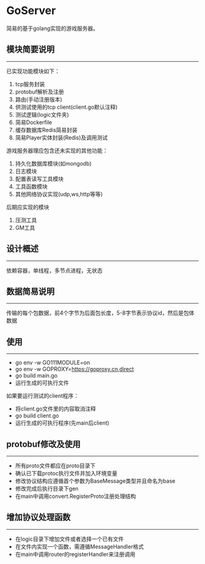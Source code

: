 # GoServer

简易的基于golang实现的游戏服务器。

## 模块简要说明
----

已实现功能模块如下：
1. tcp服务封装
2. protobuf解析及注册
3. 路由(手动注册版本)
4. 供测试使用的tcp client(client.go默认注释)
5. 测试逻辑(logic文件夹)
6. 简易Dockerfile
7. 缓存数据库Redis简易封装
8. 简易Player实体封装(Redis)及调用测试

游戏服务器理应包含还未实现的其他功能：
1. 持久化数据库模块(如mongodb)
2. 日志模块
3. 配置表读写工具模块
4. 工具函数模块
5. 其他网络协议实现(udp,ws,http等等)

后期应实现的模块
1. 压测工具
2. GM工具

## 设计概述
----

依赖容器，单线程，多节点进程，无状态


## 数据简易说明
----

传输的每个包数据，前4个字节为后面包长度，5-8字节表示协议id，然后是包体数据

## 使用
----

* go env -w GO111MODULE=on
* go env -w GOPROXY=https://goproxy.cn,direct
* go build main.go
* 运行生成的可执行文件

如果要运行测试的client程序：
* 将client.go文件里的内容取消注释
* go build client.go
* 运行生成的可执行程序(先main后client)

## protobuf修改及使用
----
* 所有proto文件都应在proto目录下
* 确认已下载protoc执行文件并加入环境变量
* 修改协议结构应遵循首个参数为BaseMessage类型并且命名为base
* 修改完成后执行目录下gen
* 在main中调用convert.RegisterProto注册处理结构


## 增加协议处理函数
----
* 在logic目录下增加文件或者选择一个已有文件
* 在文件内实现一个函数，需遵循MessageHandler格式
* 在main中调用router的registerHandler来注册调用